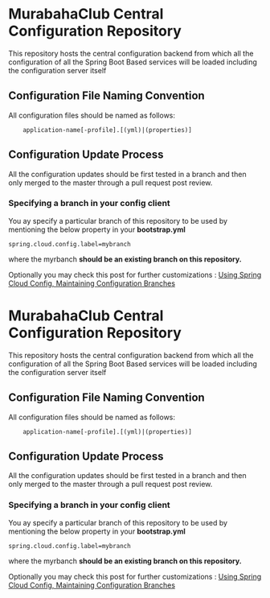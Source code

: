 MurabahaClub Central Configuration Repository
=====================

This repository hosts the central configuration backend from which all the configuration of all the Spring Boot Based services will be loaded including the configuration server itself



## Configuration File Naming Convention ##
All configuration files should be named as follows:
```
	application-name[-profile].[(yml)|(properties)]
```
## Configuration Update Process ##
All the configuration updates should be first tested in a branch and then only merged to the master through a pull request post review.

### Specifying a branch in your config client ###
You ay specify a particular branch of this repository to be used by mentioning the below property in your **bootstrap.yml**
```
spring.cloud.config.label=mybranch
```
where the myrbanch **should be an existing branch on this repository.**

Optionally you may check this post for further customizations : [Using Spring Cloud Config, Maintaining Configuration Branches](http://www.naturalprogrammer.com/spring-cloud-config-maintain-configuration-branches/)

MurabahaClub Central Configuration Repository
=====================

This repository hosts the central configuration backend from which all the configuration of all the Spring Boot Based services will be loaded including the configuration server itself



## Configuration File Naming Convention ##
All configuration files should be named as follows:
```
	application-name[-profile].[(yml)|(properties)]
```
## Configuration Update Process ##
All the configuration updates should be first tested in a branch and then only merged to the master through a pull request post review.

### Specifying a branch in your config client ###
You ay specify a particular branch of this repository to be used by mentioning the below property in your **bootstrap.yml**
```
spring.cloud.config.label=mybranch
```
where the myrbanch **should be an existing branch on this repository.**

Optionally you may check this post for further customizations : [Using Spring Cloud Config, Maintaining Configuration Branches](http://www.naturalprogrammer.com/spring-cloud-config-maintain-configuration-branches/)

